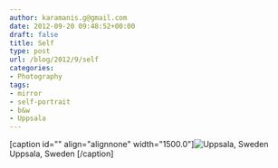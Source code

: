 ```yaml
---
author: karamanis.g@gmail.com
date: 2012-09-20 09:48:52+00:00
draft: false
title: Self
type: post
url: /blog/2012/9/self
categories:
- Photography
tags:
- mirror
- self-portrait
- b&w
- Uppsala
---
```


[caption id="" align="alignnone" width="1500.0"]![ Uppsala, Sweden ](/images/2012-09-20-20129self/20120914-R0011820.jpg)
 Uppsala, Sweden [/caption]
